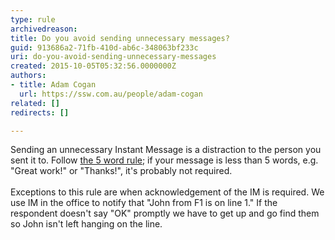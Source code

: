 ```yaml
---
type: rule
archivedreason: 
title: Do you avoid sending unnecessary messages?
guid: 913686a2-71fb-410d-ab6c-348063bf233c
uri: do-you-avoid-sending-unnecessary-messages
created: 2015-10-05T05:32:56.0000000Z
authors:
- title: Adam Cogan
  url: https://ssw.com.au/people/adam-cogan
related: []
redirects: []

---
```



<div>Sending an unnecessary Instant Message is a distraction to the person you sent it to. Follow <a href="/_layouts/15/FIXUPREDIRECT.ASPX?WebId=3dfc0e07-e23a-4cbb-aac2-e778b71166a2&amp;TermSetId=07da3ddf-0924-4cd2-a6d4-a4809ae20160&amp;TermId=739c2fd2-1d09-41da-8e98-e87312f40fcd">the 5 word rule​</a>; if your message is less than 5 words, e.g. &quot;Great work!&quot; or &quot;Thanks!&quot;, it's probably not required.</div><div><br></div><div>Exceptions to this rule&#160;are when acknowledgement of the IM is required. We use IM in the office to notify that &quot;John from F1 is on line 1.&quot; If the respondent doesn't say &quot;OK&quot; promptly we have to get up and go find them so John isn't left hanging on the line.</div><div><br></div><div><br></div><div><br></div><br>
<br><excerpt class='endintro'></excerpt><br>



